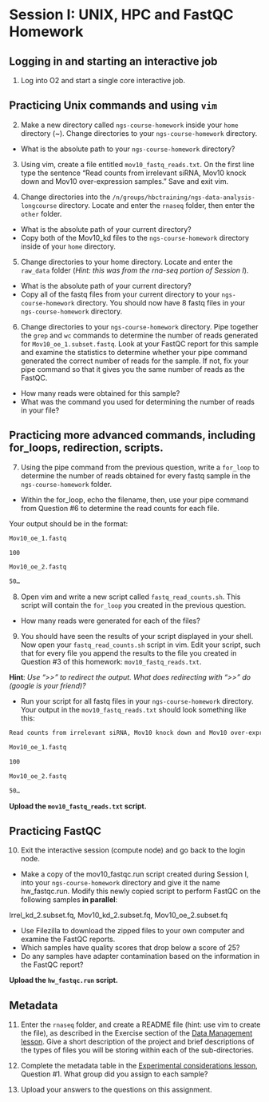 # Session I: UNIX, HPC and FastQC Homework


 

## Logging in and starting an interactive job

1. Log into O2 and start a single core interactive job.


## Practicing Unix commands and using `vim`

2. Make a new directory called `ngs-course-homework` inside your `home` directory (~). Change directories to your `ngs-course-homework` directory.

* What is the absolute path to your `ngs-course-homework` directory?
 
 
3. Using vim, create a file entitled `mov10_fastq_reads.txt`.  On the first line type the sentence “Read counts from irrelevant siRNA, Mov10 knock down and Mov10 over-expression samples.” Save and exit vim.


4. Change directories into the `/n/groups/hbctraining/ngs-data-analysis-longcourse` directory. Locate and enter the `rnaseq` folder, then enter the `other` folder.

* What is the absolute path of your current directory?
* Copy both of the Mov10_kd files to the `ngs-course-homework` directory inside of your `home` directory. 
 

5. Change directories to your home directory. Locate and enter the `raw_data` folder (*Hint: this was from the rna-seq portion of Session I*).

* What is the absolute path of your current directory?
* Copy all of the fastq files from your current directory to your `ngs-course-homework` directory. You should now have 8 fastq files in your `ngs-course-homework` directory. 

6. Change directories to your `ngs-course-homework` directory. Pipe together the `grep` and `wc` commands to determine the number of reads generated for `Mov10_oe_1.subset.fastq`.  Look at your FastQC report for this sample and examine the statistics to determine whether your pipe command generated the correct number of reads for the sample. If not, fix your pipe command so that it gives you the same number of reads as the FastQC.

* How many reads were obtained for this sample?
* What was the command you used for determining the number of reads in your file?


## Practicing more advanced commands, including for_loops, redirection, scripts.

7. Using the pipe command from the previous question, write a `for_loop` to determine the number of reads obtained for every fastq sample in the `ngs-course-homework` folder.

* Within the for_loop, echo the filename, then, use your pipe command from Question #6 to determine the read counts for each file.

Your output should be in the format:

```bash
Mov10_oe_1.fastq

100

Mov10_oe_2.fastq

50…

```

8. Open vim and write a new script called `fastq_read_counts.sh`. This script will contain the `for_loop` you created in the previous question.

 * How many reads were generated for each of the files?
 

9. You should have seen the results of your script displayed in your shell. Now open your `fastq_read_counts.sh` script in vim. Edit your script, such that for every file you append the results to the file you created in Question #3 of this homework: `mov10_fastq_reads.txt`.

**Hint**: *Use “>>” to redirect the output. What does redirecting with “>>” do (google is your friend)?*

* Run your script for all fastq files in your `ngs-course-homework` directory. Your output in the `mov10_fastq_reads.txt` should look something like this:

```bash
Read counts from irrelevant siRNA, Mov10 knock down and Mov10 over-expression samples.

Mov10_oe_1.fastq

100

Mov10_oe_2.fastq

50…
```

**Upload the `mov10_fastq_reads.txt` script.**

## Practicing FastQC

10. Exit the interactive session (compute node) and go back to the login node.

* Make a copy of the mov10_fastqc.run script created during Session I, into your `ngs-course-homework` directory and give it the name hw_fastqc.run. Modify this newly copied script to perform FastQC on the following samples **in parallel**:

Irrel_kd_2.subset.fq, Mov10_kd_2.subset.fq, Mov10_oe_2.subset.fq

* Use Filezilla to download the zipped files to your own computer and examine the FastQC reports.
* Which samples have quality scores that drop below a score of 25?
* Do any samples have adapter contamination based on the information in the FastQC report?

**Upload the `hw_fastqc.run` script.**

## Metadata

11. Enter the `rnaseq` folder, and create a README file (hint: use vim to create the file), as described in the Exercise section of the [Data Management lesson](https://hbctraining.github.io/Intro-to-rnaseq-hpc-salmon/lessons/01_data_organization.html). Give a short description of the project and brief descriptions of the types of files you will be storing within each of the sub-directories.

12. Complete the metadata table in the [Experimental considerations lesson](https://hbctraining.github.io/Intro-to-rnaseq-hpc-salmon/lessons/experimental_planning_considerations.html), Question #1. What group did you assign to each sample?

13. Upload your answers to the questions on this assignment.
